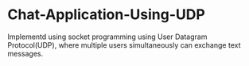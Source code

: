 # Chat-Application-Using-UDP
Implementd using socket programming using User Datagram Protocol(UDP), where multiple users simultaneously can exchange text messages.

